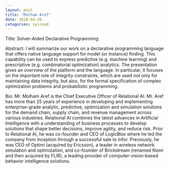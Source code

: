 ```yaml
---
layout: post
title: "Molham Aref"
date: 2018-04-20
categories: sysread
---
```


Title: Solver-Aided Declarative Programming

Abstract:
I will summarize our work on a declarative programming language that offers native language support for model (or instance) finding. This capability can be used to express predictive (e.g. machine learning) and prescriptive (e.g. combinatorial optimization) analytics. The presentation gives an overview of the platform and the language. In particular, it focuses on the important role of integrity constraints, which are used not only for maintaining data integrity, but also, for the formal specification of complex optimization problems and probabilistic programming.

Bio:
Mr. Molham Aref is the Chief Executive Officer of Relational AI. Mr. Aref has more than 25 years of experience in developing and implementing enterprise-grade analytic, predictive, optimization and simulation solutions for the demand chain, supply chain, and revenue management across various industries. Relational AI combines the latest advances in Artificial Intelligence with a understanding of business processes to develop solutions that shape better decisions, improve agility, and reduce risk. Prior to Relational AI, he was co-founder and CEO of LogicBlox where he led the company from inception through a successful sale to Infor. Previously, he was CEO of Optimi (acquired by Ericsson), a leader in wireless network simulation and optimization, and co-founder of Brickstream (renamed Nomi and then acquired by FLIR), a leading provider of computer-vision-based behavior intelligence solutions.
